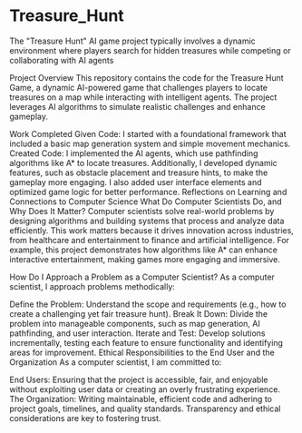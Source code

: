 # Treasure_Hunt
The "Treasure Hunt" AI game project typically involves a dynamic environment where players search for hidden treasures while competing or collaborating with AI agents

Project Overview
This repository contains the code for the Treasure Hunt Game, a dynamic AI-powered game that challenges players to locate treasures on a map while interacting with intelligent agents. The project leverages AI algorithms to simulate realistic challenges and enhance gameplay.

Work Completed
Given Code: I started with a foundational framework that included a basic map generation system and simple movement mechanics.
Created Code: I implemented the AI agents, which use pathfinding algorithms like A* to locate treasures. Additionally, I developed dynamic features, such as obstacle placement and treasure hints, to make the gameplay more engaging. I also added user interface elements and optimized game logic for better performance.
Reflections on Learning and Connections to Computer Science
What Do Computer Scientists Do, and Why Does It Matter?
Computer scientists solve real-world problems by designing algorithms and building systems that process and analyze data efficiently. This work matters because it drives innovation across industries, from healthcare and entertainment to finance and artificial intelligence. For example, this project demonstrates how algorithms like A* can enhance interactive entertainment, making games more engaging and immersive.

How Do I Approach a Problem as a Computer Scientist?
As a computer scientist, I approach problems methodically:

Define the Problem: Understand the scope and requirements (e.g., how to create a challenging yet fair treasure hunt).
Break It Down: Divide the problem into manageable components, such as map generation, AI pathfinding, and user interaction.
Iterate and Test: Develop solutions incrementally, testing each feature to ensure functionality and identifying areas for improvement.
Ethical Responsibilities to the End User and the Organization
As a computer scientist, I am committed to:

End Users: Ensuring that the project is accessible, fair, and enjoyable without exploiting user data or creating an overly frustrating experience.
The Organization: Writing maintainable, efficient code and adhering to project goals, timelines, and quality standards. Transparency and ethical considerations are key to fostering trust.
